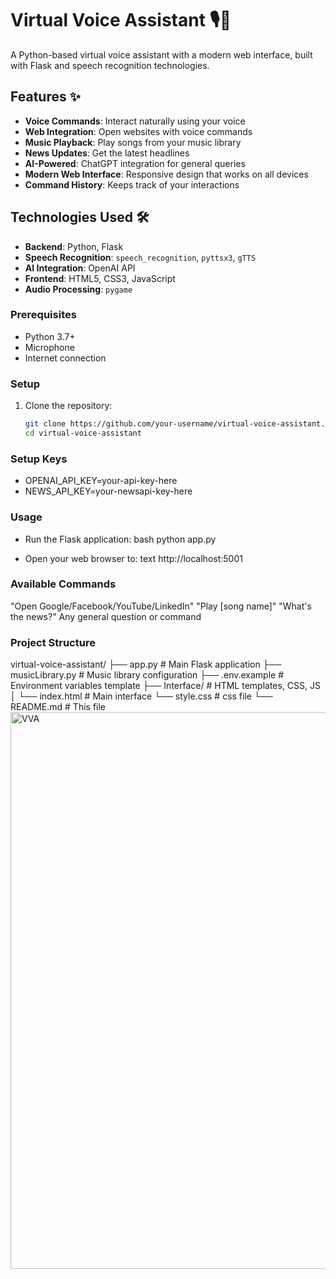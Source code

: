 # Virtual Voice Assistant 🎙️🤖

A Python-based virtual voice assistant with a modern web interface, built with Flask and speech recognition technologies.

## Features ✨

- **Voice Commands**: Interact naturally using your voice
- **Web Integration**: Open websites with voice commands
- **Music Playback**: Play songs from your music library
- **News Updates**: Get the latest headlines
- **AI-Powered**: ChatGPT integration for general queries
- **Modern Web Interface**: Responsive design that works on all devices
- **Command History**: Keeps track of your interactions

## Technologies Used 🛠️

- **Backend**: Python, Flask
- **Speech Recognition**: `speech_recognition`, `pyttsx3`, `gTTS`
- **AI Integration**: OpenAI API
- **Frontend**: HTML5, CSS3, JavaScript
- **Audio Processing**: `pygame`

### Prerequisites

- Python 3.7+
- Microphone
- Internet connection

### Setup

1. Clone the repository:
   ```bash
   git clone https://github.com/your-username/virtual-voice-assistant.git
   cd virtual-voice-assistant

### Setup Keys
- OPENAI_API_KEY=your-api-key-here
- NEWS_API_KEY=your-newsapi-key-here

### Usage
- Run the Flask application:
  bash
  python app.py
  
- Open your web browser to:
  text
  http://localhost:5001

### Available Commands
  "Open Google/Facebook/YouTube/LinkedIn"
  "Play [song name]"
  "What's the news?"
  Any general question or command
  
### Project Structure 
   virtual-voice-assistant/
      ├── app.py                # Main Flask application
      ├── musicLibrary.py       # Music library configuration
      ├── .env.example          # Environment variables template
      ├── Interface/            # HTML templates, CSS, JS
      │   └── index.html        # Main interface
          └── style.css         # css file
      └── README.md             # This file<img width="1883" height="891" alt="VVA" src="https://github.com/user-attachments/assets/60d9f9f8-c1de-45db-b4f1-2bd207252d90" />
